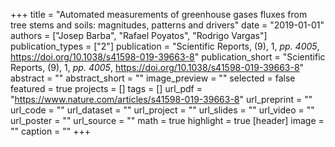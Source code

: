 +++
title = "Automated measurements of greenhouse gases fluxes from tree stems and soils: magnitudes, patterns and drivers"
date = "2019-01-01"
authors = ["Josep Barba", "Rafael Poyatos", "Rodrigo Vargas"]
publication_types = ["2"]
publication = "Scientific Reports, (9), 1, _pp. 4005_, https://doi.org/10.1038/s41598-019-39663-8"
publication_short = "Scientific Reports, (9), 1, _pp. 4005_, https://doi.org/10.1038/s41598-019-39663-8"
abstract = ""
abstract_short = ""
image_preview = ""
selected = false
featured = true
projects = []
tags = []
url_pdf = "https://www.nature.com/articles/s41598-019-39663-8"
url_preprint = ""
url_code = ""
url_dataset = ""
url_project = ""
url_slides = ""
url_video = ""
url_poster = ""
url_source = ""
math = true
highlight = true
[header]
image = ""
caption = ""
+++
